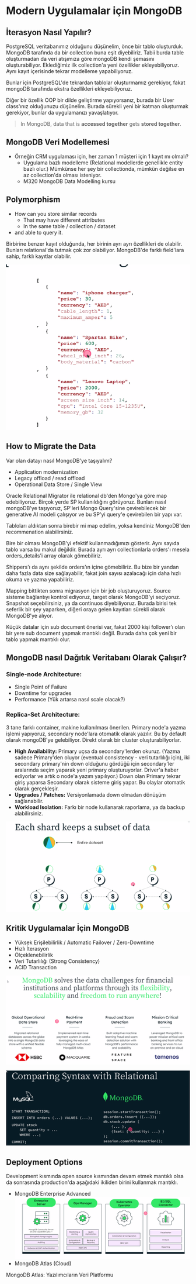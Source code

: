# Modern Uygulamalar için MongoDB

## İterasyon Nasıl Yapılır?

PostgreSQL veritabanımız olduğunu düşünelim, önce bir tablo oluşturduk. MongoDB tarafında da bir collection buna eşit diyebiliriz. Tabii burda table oluşturmadan da veri atışımıza göre mongoDB kendi şemasını oluşturabiliyor. Eklediğimiz ilk collection'a yeni özellikler ekleyebiliyoruz. Aynı kayıt içerisinde tekrar modelleme yapabiliyoruz.

Bunlar için PostgreSQL'de tekrardan tablolar oluşturmamız gerekiyor, fakat mongoDB tarafında ekstra özellikleri ekleyebiliyoruz.

Diğer bir özellik OOP bir dilde geliştirme yapıyorsanız, burada bir User class'ınız olduğunuzu düşünelim. Burada sürekli yeni bir katman oluşturmak gerekiyor, bunlar da uygulamanızı yavaşlatıyor.

> In MongoDB, data that is **accessed together** gets **stored together**.

## MongoDB Veri Modellemesi

- Örneğin CRM uygulaması için, her zaman 1 müşteri için 1 kayıt mı olmalı?
  - Uygulama bazlı modelleme (Relational modellerde genellikle entity bazlı olur.) Mümkünse her şey bir collectionda, mümkün değilse en az collection'da olması isteniyor.
  - M320 MongoDB Data Modelling kursu

## Polymorphism

- How can you store similar records
  - That may have different attributes
  - In the same table / collection / dataset
- and able to query it.

Birbirine benzer kayıt olduğunda, her birinin ayrı ayrı özellikleri de olabilir. Bunları relational'da tutmak çok zor olabiliyor. MongoDB'de farklı field'lara sahip, farklı kayıtlar olabilir.

![Alt text](mongo.png)

## How to Migrate the Data

Var olan datayı nasıl MongoDB'ye taşıyalım?

- Application modernization
- Legacy offload / read offload
- Operational Data Store / Single View

Oracle Relational Migrator ile relational db'den Mongo'ya göre map edebiliyoruz. Birçok yerde SP kullanıldığını görüyoruz. Bunları nasıl mongoDB'ye taşıyoruz, SP'leri Mongo Query'sine çevirebilecek bir generative AI modeli çalışıyor ve bu SP'yi query'e çevirebilen bir yapı var.

Tabloları aldıktan sonra birebir mi map edelim, yoksa kendiniz MongoDB'den recommenation alabilirsiniz.

Bire bir olması MongoDB'yi efektif kullanmadığımızı gösterir. Aynı sayıda tablo varsa bu makul değildir. Burada ayrı ayrı collectionlarla orders'ı mesela orders_details'i array olarak gömebiliriz.

Shippers'ı da aynı şekilde orders'ın içine gömebiliriz. Bu bize bir yandan daha fazla data size sağlayabilir, fakat join sayısı azalacağı için daha hızlı okuma ve yazma yapabiliriz.

Mapping bittikten sonra migrasyon için bir job oluşturuyoruz. Source sisteme bağlantıyı kontrol ediyoruz, target olarak MongoDB'yi seçiyoruz. Snapshot seçebilirsiniz, ya da continuos diyebiliyoruz. Burada birisi tek seferlik bir şey yaparken, diğeri oraya gelen kayıtları sürekli olarak MongoDB'ye alıyor.

Küçük datalar için sub document önerisi var, fakat 2000 kişi follower'ı olan bir yere sub document yapmak mantıklı değil. Burada daha çok yeni bir tablo yapmak mantıklı olur.

## MongoDB nasıl Dağıtık Veritabanı Olarak Çalışır?

### Single-node Architecture:
- Single Point of Failure
- Downtime for upgrades
- Performance (Yük artarsa nasıl scale olacak?)

### Replica-Set Architecture:
3 tane farklı container, makine kullanılması önerilen.
Primary node'a yazma işlemi yapıyoruz, secondary node'lara otomatik olarak yazılır. Bu by default olarak mongoDB'ye gelebiliyor. Direkt olarak bir cluster oluşturabiliyorlar.

- **High Availability:** Primary uçsa da secondary'lerden okuruz. (Yazma sadece Primary'den oluyor (eventual consistency - veri tutarlılığı için), iki secondary primary'nin down olduğunu gördüğü için secondary'ler aralarında seçim yaparak yeni primary oluşturuyorlar. Driver'a haber ediyorlar ve artık o node'a yazım yapılıyor.) Down olan Primary tekrar giriş yaparsa Secondary olarak sisteme giriş yapar. Bu olaylar otomatik olarak gerçekleşir. 
- **Upgrades / Patches:** Versiyonlamada down olmadan dönüşüm sağlanabilir.
- **Workload Isolation:** Farkı bir node kullanarak raporlama, ya da backup alabilirsiniz.

![Alt text](shard-mongo.png)  

## Kritik Uygulamalar İçin MongoDB

- Yüksek Erişilebilirlik / Automatic Failover / Zero-Downtime
- Hızlı İterasyon 
- Ölçeklenebilirlik
- Veri Tutarlılığı (Strong Consistency)
- ACID Transaction

![Alt text](comps.png)

![Alt text](mongo-transactions.png)

## Deployment Options

Development kısmında open source kısmından devam etmek mantıklı olsa da sonrasında production'da aşağıdaki ikiliden birini kullanmak mantıklı.

- MongoDB Enterprise Advanced
  ![Alt text](enterprise-advanced.png)
- MongoDB Atlas (Cloud)

MongoDB Atlas: Yazılımcıların Veri Platformu